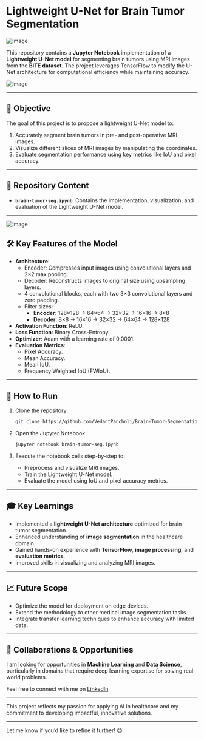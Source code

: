 
# Lightweight U-Net for Brain Tumor Segmentation  

![image](https://github.com/user-attachments/assets/419bd0dc-e9f8-4b6b-9d15-af6432bcc911)


This repository contains a **Jupyter Notebook** implementation of a **Lightweight U-Net model** for segmenting brain tumors using MRI images from the **BITE dataset**. The project leverages TensorFlow to modify the U-Net architecture for computational efficiency while maintaining accuracy.  

![image](https://github.com/user-attachments/assets/6295b797-6319-4ec8-9fc8-e7e985eaceac)

---

## 🧠 **Objective**  
The goal of this project is to propose a lightweight U-Net model to:  
1. Accurately segment brain tumors in pre- and post-operative MRI images.  
2. Visualize different slices of MRI images by manipulating the coordinates.  
3. Evaluate segmentation performance using key metrics like IoU and pixel accuracy.  

---

## 📂 **Repository Content**  
- **`brain-tumor-seg.ipynb`**: Contains the implementation, visualization, and evaluation of the Lightweight U-Net model.  

---
![image](https://github.com/user-attachments/assets/7d0e38a4-53a7-4742-9152-f3cff288639a)

## 🛠 **Key Features of the Model**  
- **Architecture**:  
  - Encoder: Compresses input images using convolutional layers and 2×2 max pooling.  
  - Decoder: Reconstructs images to original size using upsampling layers.  
  - 4 convolutional blocks, each with two 3×3 convolutional layers and zero padding.  
  - Filter sizes:  
    - **Encoder**: 128×128 → 64×64 → 32×32 → 16×16 → 8×8  
    - **Decoder**: 8×8 → 16×16 → 32×32 → 64×64 → 128×128  
- **Activation Function**: ReLU.  
- **Loss Function**: Binary Cross-Entropy.  
- **Optimizer**: Adam with a learning rate of 0.0001.  
- **Evaluation Metrics**:  
  - Pixel Accuracy.  
  - Mean Accuracy.  
  - Mean IoU.  
  - Frequency Weighted IoU (FWIoU).  

---

## 🚀 **How to Run**  
1. Clone the repository:  
   ```bash  
   git clone https://github.com/VedantPancholi/Brain-Tumor-Segmentation.git  
   ```  

2. Open the Jupyter Notebook:  
   ```bash  
   jupyter notebook brain-tumor-seg.ipynb  
   ```  

3. Execute the notebook cells step-by-step to:  
   - Preprocess and visualize MRI images.  
   - Train the Lightweight U-Net model.  
   - Evaluate the model using IoU and pixel accuracy metrics.  

---

## 🎓 **Key Learnings**  
- Implemented a **lightweight U-Net architecture** optimized for brain tumor segmentation.  
- Enhanced understanding of **image segmentation** in the healthcare domain.  
- Gained hands-on experience with **TensorFlow**, **image processing**, and **evaluation metrics**.  
- Improved skills in visualizing and analyzing MRI images.  

---

## 📈 **Future Scope**  
- Optimize the model for deployment on edge devices.  
- Extend the methodology to other medical image segmentation tasks.  
- Integrate transfer learning techniques to enhance accuracy with limited data.  

---

## 🤝 **Collaborations & Opportunities**  
I am looking for opportunities in **Machine Learning** and **Data Science**, particularly in domains that require deep learning expertise for solving real-world problems.  

Feel free to connect with me on [LinkedIn](https://www.linkedin.com/in/vedantpancholi/)   

---

This project reflects my passion for applying AI in healthcare and my commitment to developing impactful, innovative solutions.  

---  

Let me know if you’d like to refine it further! 😊
